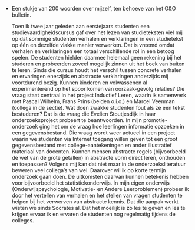 - Een stukje van 200 woorden over mijzelf, ten behoeve van het O&O bulletin.
  
  Toen ik twee jaar geleden aan eerstejaars studenten een studievaardigheidscursus gaf over het lezen van studieteksten viel mij op dat sommige studenten verhalen en verklaringen in een studietekst op één en dezelfde vlakke manier verwerken. Dat is vreemd omdat verhalen en verklaringen een totaal verschillende rol in een betoog spelen. De studenten hielden daarmee helemaal geen rekening bij het studeren en probeerden zoveel mogelijk zinnen uit het boek van buiten te leren. Sinds die cursus houdt het verschil tussen concrete verhalen en ervaringen enerzijds en abstracte verklaringen anderzijds mij voortdurend bezig. Kunnen kinderen en volwassenen al experimenterend op het spoor komen van oorzaak-gevolg relaties? Die vraag staat centraal in het project Inductief Leren, waarin ik samenwerk met Pascal Wilhelm, Frans Prins (beiden o.i.o.) en Marcel Veenman (collega in de sectie). Wat doen zwakke studenten fout als ze een tekst bestuderen? Dat is de vraag die Evelien Stoutjesdijk in haar onderzoeksproject probeert te beantwoorden. In mijn promotie-onderzoek ging het om de vraag hoe leerlingen informatie opzoeken in een gegevensbestand. Die vraag wordt weer actueel in een project waarin we studenten via Internet toegang willen geven tot een groot gegevensbestand met college-aantekeningen en ander illustratief materiaal van docenten. Kunnen mensen abstracte regels (bijvoorbeeld de wet van de grote getallen) in abstracte vorm direct leren, onthouden en toepassen? Volgens mij kan dat niet maar in de onderzoeksliteratuur beweren veel collega’s van wel. Daarover wil ik op korte termijn onderzoek gaan doen. De uitkomsten daarvan kunnen betekenis hebben voor bijvoorbeeld het statistiekonderwijs.  In mijn eigen onderwijs (Onderwijspsychologie, Motivatie- en Andere Leerproblemen) probeer ik door het vertellen van verhalen en het stellen van vragen studenten te helpen bij het verwerven van abstracte kennis. Dat die aanpak werkt wisten we sinds Socrates al. Dat het moeilijk is zo les te geven en les te krijgen ervaar ik en ervaren de studenten nog regelmatig tijdens de colleges.